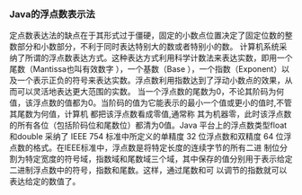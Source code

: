 ### Java的浮点数表示法

定点数表达法的缺点在于其形式过于僵硬，固定的小数点位置决定了固定位数的整数部分和小数部分，不利于同时表达特别大的数或者特别小的数。
计算机系统采纳了所谓的浮点数表达方式。这种表达方式利用科学计数法来表达实数，即用一个尾数（Mantissa也叫有效数字 ），一个基数（Base
），一个指数（Exponent）以及一个表示正负的符号来表达实数。浮点数利用指数达到了浮动小数点的效果，从而可以灵活地表达更大范围的实数。
当一个浮点数的尾数为0，不论其阶码为何值，该浮点数的值都为0。当阶码的值为它能表示的最小一个值或更小的值时,不管其尾数为何值，计算机
都把该浮点数看成零值,通常称 其为机器零，此时该浮点数的所有各位（包括阶码位和尾数位）都清为0值。Java 平台上的浮点数类型float和double
采纳了 IEEE 754 标准中所定义的单精度 32 位浮点数和双精度 64 位浮点数的格式。在IEEE标准中，浮点数是将特定长度的连续字节的所有二进
制位分割为特定宽度的符号域，指数域和尾数域三个域，其中保存的值分别用于表示给定二进制浮点数中的符号，指数和尾数。这样，通过尾数和可
以调节的指数就可以表达给定的数值了。